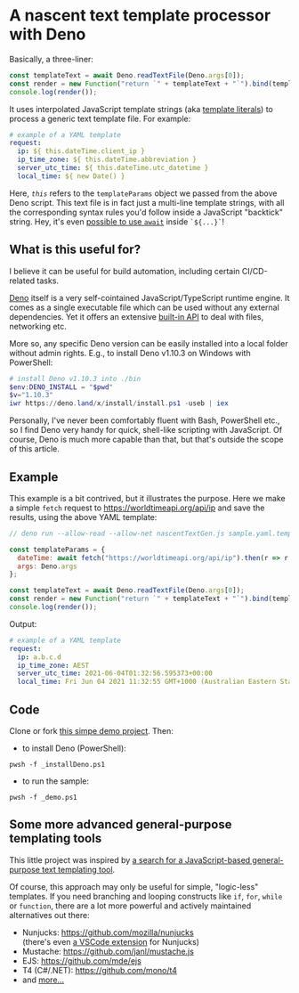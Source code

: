 ﻿# A nascent text template processor with Deno  

Basically, a three-liner:

```JavaScript
const templateText = await Deno.readTextFile(Deno.args[0]);
const render = new Function("return `" + templateText + "`").bind(templateParams);
console.log(render());
```

It uses interpolated JavaScript template strings (aka [template literals](https://developer.mozilla.org/en-US/docs/Web/JavaScript/Reference/Template_literals)) to process a generic text template file. For example:  

```YAML
# example of a YAML template
request:
  ip: ${ this.dateTime.client_ip }
  ip_time_zone: ${ this.dateTime.abbreviation }
  server_utc_time: ${ this.dateTime.utc_datetime }
  local_time: ${ new Date() }
```

Here, *`this`* refers to the `templateParams` object we passed from the above Deno script. This text file is in fact just a multi-line template strings, with all the corresponding syntax rules you'd follow inside a JavaScript "backtick" string. Hey, it's even [possible to use `await`](https://dev.to/noseratio/await-inside-javascript-template-strings-3kbj) inside `` `${...}` ``!  

## What is this useful for?

I believe it can be useful for build automation, including certain CI/CD-related tasks. 

[Deno](https://deno.land/) itself is a very self-cointained JavaScript/TypeScript runtime engine. It comes as a single executable file which can be used without any external dependencies. Yet it offers an extensive [built-in API](https://doc.deno.land/builtin/stable) to deal with files, networking etc. 

More so, any specific Deno version can be easily installed into a local folder without admin rights. E.g., to install Deno v1.10.3 on Windows with PowerShell:

```powershell
# install Deno v1.10.3 into ./bin
$env:DENO_INSTALL = "$pwd"
$v="1.10.3"
iwr https://deno.land/x/install/install.ps1 -useb | iex
```

Personally, I've never been comfortably fluent with Bash, PowerShell etc., so I find Deno very handy for quick, shell-like scripting with JavaScript. Of course, Deno is much more capable than that, but that's outside the scope of this article.

## Example

This example is a bit contrived, but it illustrates the purpose. Here we make a simple `fetch` request to https://worldtimeapi.org/api/ip and save the results, using the above YAML template:

```javascript
// deno run --allow-read --allow-net nascentTextGen.js sample.yaml.template 

const templateParams = {
  dateTime: await fetch("https://worldtimeapi.org/api/ip").then(r => r.json()),
  args: Deno.args
};

const templateText = await Deno.readTextFile(Deno.args[0]);
const render = new Function("return `" + templateText + "`").bind(templateParams);
console.log(render());
```

Output: 

```YAML
# example of a YAML template
request:
  ip: a.b.c.d
  ip_time_zone: AEST
  server_utc_time: 2021-06-04T01:32:56.595373+00:00
  local_time: Fri Jun 04 2021 11:32:55 GMT+1000 (Australian Eastern Standard Time)
```

## Code

Clone or fork [this simpe demo project](https://github.com/noseratio/nascentTextGen). Then: 
- to install Deno (PowerShell):
```text
pwsh -f _installDeno.ps1
```
- to run the sample:
```text
pwsh -f _demo.ps1
``` 

## Some more advanced general-purpose templating tools

This little project was inspired by [a search for a JavaScript-based general-purpose text templating tool](https://twitter.com/noseratio/status/1399682377446690819?s=20). 

Of course, this approach may only be useful for simple, "logic-less" templates. If you need branching and looping constructs like `if`, `for`, `while` or `function`, there are a lot more powerful and actively maintained alternatives out there:

- Nunjucks: https://github.com/mozilla/nunjucks<br>
  (there's even [a VSCode extension](https://github.com/ronnidc/vscode-nunjucks) for Nunjucks)
- Mustache: https://github.com/janl/mustache.js
- EJS: https://github.com/mde/ejs
- T4 (C#/.NET): https://github.com/mono/t4
- and [more...](https://medium.com/@wavded/template-systems-in-node-7f2787d12dbf)
